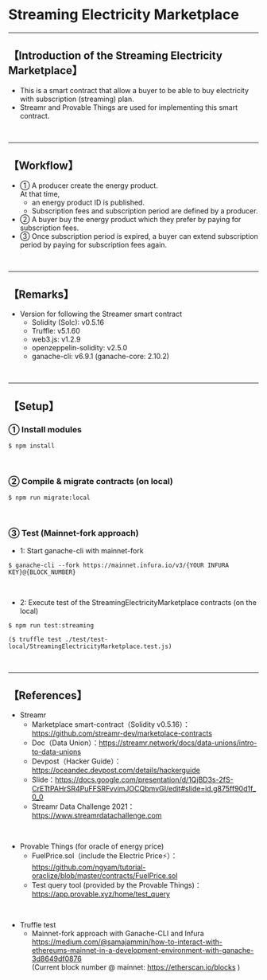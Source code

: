 # Streaming Electricity Marketplace

***
## 【Introduction of the Streaming Electricity Marketplace】
- This is a smart contract that allow a buyer to be able to buy electricity with subscription (streaming) plan.
- Streamr and Provable Things are used for implementing this smart contract.

&nbsp;

***

## 【Workflow】
- ① A producer create the energy product.   
  At that time,   
  - an energy product ID is published.  
  - Subscription fees and subscription period are defined by a producer.  
- ② A buyer buy the energy product which they prefer by paying for subscription fees.   
- ③ Once subscription period is expired, a buyer can extend subscription period by paying for subscription fees again.  


&nbsp;

***

## 【Remarks】
- Version for following the Streamer smart contract
  - Solidity (Solc): v0.5.16
  - Truffle: v5.1.60
  - web3.js: v1.2.9
  - openzeppelin-solidity: v2.5.0
  - ganache-cli: v6.9.1 (ganache-core: 2.10.2)


&nbsp;

***

## 【Setup】
### ① Install modules
```
$ npm install
```

<br>

### ② Compile & migrate contracts (on local)
```
$ npm run migrate:local
```

<br>

### ③ Test (Mainnet-fork approach)
- 1: Start ganache-cli with mainnet-fork
```
$ ganache-cli --fork https://mainnet.infura.io/v3/{YOUR INFURA KEY}@{BLOCK_NUMBER}
```

<br>

- 2: Execute test of the StreamingElectricityMarketplace contracts (on the local)
```
$ npm run test:streaming

($ truffle test ./test/test-local/StreamingElectricityMarketplace.test.js)
```

<br>


***

## 【References】
- Streamr
  - Marketplace smart-contract（Solidity v0.5.16）：https://github.com/streamr-dev/marketplace-contracts 
  - Doc（Data Union）：https://streamr.network/docs/data-unions/intro-to-data-unions
  - Devpost（Hacker Guide）：https://oceandec.devpost.com/details/hackerguide
  - Slide：https://docs.google.com/presentation/d/1QjBD3s-2fS-CrETtPAHrSR4PuFFSRFvvimJOCQbmvGI/edit#slide=id.g875ff90d1f_0_0
  - Streamr Data Challenge 2021：https://www.streamrdatachallenge.com

<br>

- Provable Things (for oracle of energy price)
  - FuelPrice.sol（include the Electric Price⚡）：https://github.com/ngyam/tutorial-oraclize/blob/master/contracts/FuelPrice.sol
  - Test query tool (provided by the Provable Things)：https://app.provable.xyz/home/test_query

<br>

- Truffle test
  - Mainnet-fork approach with Ganache-CLI and Infura   
https://medium.com/@samajammin/how-to-interact-with-ethereums-mainnet-in-a-development-environment-with-ganache-3d8649df0876    
(Current block number @ mainnet: https://etherscan.io/blocks )    
